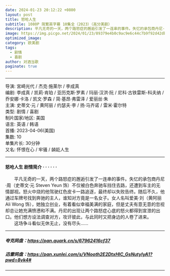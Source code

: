 ```yaml
---
date: 2024-01-23 20:12:22 +0800
layout: post
title: 怒呛人生
subtitle: 1080P 简繁英字幕 10集全（2023）（高分美剧）
description: 平凡无奇的一天，两个路怒症的邂逅引发了一连串的事件。失忆的承包商丹尼·周（史蒂文·元 Steven Yeun 饰）不仅被白色奔驰车挡住去路，还遭到车主的无情鄙视...
image: https://img.picgo.net/2024/01/23/89379e4b0c9ac9e6c44c7b9f92d42db2566d9894e86206a7.webp
optimized_image:
category: 欧美剧
tags:
  - 剧情
  - 喜剧
author: 对酒当歌
paginate: true
---
```


---

导演: 宮崎光代 / 杰克·施莱尔 / 李成真  
编剧: 李成真 / 凯莉·肯珀 / 亚历克斯·罗素 / 玛丽·汉洪·阮 / 尼科·古铁雷斯-科夫纳 / 乔安娜·卡洛 / 凯文·罗森 / 简·基昂·弗雷泽 / 爱丽丝·朱  
主演: 史蒂文·元 / 黄阿丽 / 约瑟夫·李 / 扬·马齐诺 / 雷米·霍尔特  
类型: 剧情 / 喜剧  
制片国家/地区: 美国  
语言: 英语 / 韩语  
首播: 2023-04-06(美国)  
集数: 10  
单集片长: 30分钟  
又名: 怀恨在心 / 牢骚 / 𬺈龁人生  

---

#### 怒呛人生 剧情简介 · · · · · ·

　　平凡无奇的一天，两个路怒症的邂逅引发了一连串的事件。失忆的承包商丹尼·周（史蒂文·元 Steven Yeun 饰）不仅被白色奔驰车挡住去路，还遭到车主的无情鄙视。怒火中烧的他驾驶红色皮卡一路追逐，最终却以失败告终。随后不久，他通过车牌号找到奔驰的主人，谁知对方竟是一名女子。女人名叫爱美·刘（黄阿丽 Ali Wong 饰），她独立创业，有着看似幸福美满的家庭，但是丈夫有意无意的忽视却总让她充满愤懑和不满。丹尼的出现让两个路怒症心底的怒火都得到宣泄的出口。他们想方设法调查对方，攻讦彼此，与此同时又把身边的人卷了进来。  
　　这场争斗看似无休无止，没有尽头……

---

##### 夸克网盘：<https://pan.quark.cn/s/67962416cf37>

##### 迅雷网盘：<https://pan.xunlei.com/s/VNooth2E2DtxHlC_GsNutylyA1?pwd=8vk4#>

---

